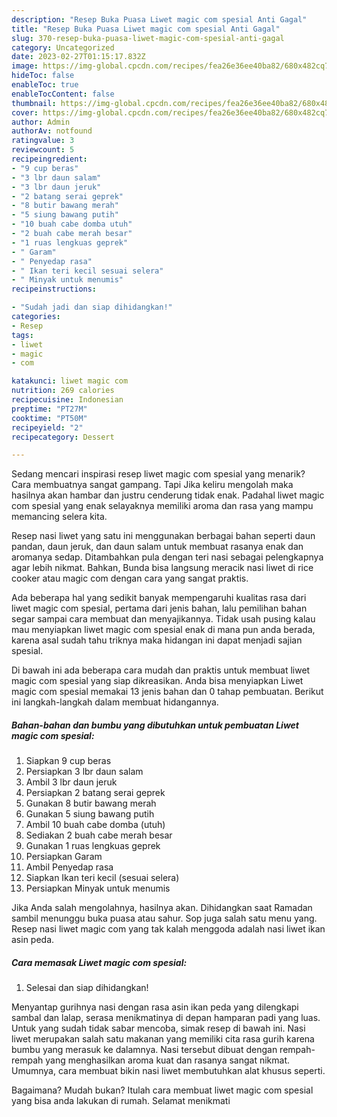 ```yaml
---
description: "Resep Buka Puasa Liwet magic com spesial Anti Gagal"
title: "Resep Buka Puasa Liwet magic com spesial Anti Gagal"
slug: 370-resep-buka-puasa-liwet-magic-com-spesial-anti-gagal
category: Uncategorized
date: 2023-02-27T01:15:17.832Z
image: https://img-global.cpcdn.com/recipes/fea26e36ee40ba82/680x482cq70/liwet-magic-com-spesial-foto-resep-utama.jpg
hideToc: false
enableToc: true
enableTocContent: false
thumbnail: https://img-global.cpcdn.com/recipes/fea26e36ee40ba82/680x482cq70/liwet-magic-com-spesial-foto-resep-utama.jpg
cover: https://img-global.cpcdn.com/recipes/fea26e36ee40ba82/680x482cq70/liwet-magic-com-spesial-foto-resep-utama.jpg
author: Admin
authorAv: notfound
ratingvalue: 3
reviewcount: 5
recipeingredient:
- "9 cup beras"
- "3 lbr daun salam"
- "3 lbr daun jeruk"
- "2 batang serai geprek"
- "8 butir bawang merah"
- "5 siung bawang putih"
- "10 buah cabe domba utuh"
- "2 buah cabe merah besar"
- "1 ruas lengkuas geprek"
- " Garam"
- " Penyedap rasa"
- " Ikan teri kecil sesuai selera"
- " Minyak untuk menumis"
recipeinstructions:

- "Sudah jadi dan siap dihidangkan!"
categories:
- Resep
tags:
- liwet
- magic
- com

katakunci: liwet magic com 
nutrition: 269 calories
recipecuisine: Indonesian
preptime: "PT27M"
cooktime: "PT50M"
recipeyield: "2"
recipecategory: Dessert

---
```



Sedang mencari inspirasi resep liwet magic com spesial yang menarik? Cara membuatnya sangat gampang. Tapi Jika keliru mengolah maka hasilnya akan hambar dan justru cenderung tidak enak. Padahal liwet magic com spesial yang enak selayaknya memiliki aroma dan rasa yang mampu memancing selera kita.


Resep nasi liwet yang satu ini menggunakan berbagai bahan seperti daun pandan, daun jeruk, dan daun salam untuk membuat rasanya enak dan aromanya sedap. Ditambahkan pula dengan teri nasi sebagai pelengkapnya agar lebih nikmat. Bahkan, Bunda bisa langsung meracik nasi liwet di rice cooker atau magic com dengan cara yang sangat praktis.

Ada beberapa hal yang sedikit banyak mempengaruhi kualitas rasa dari liwet magic com spesial, pertama dari jenis bahan, lalu pemilihan bahan segar sampai cara membuat dan menyajikannya. Tidak usah pusing kalau mau menyiapkan liwet magic com spesial enak di mana pun anda berada, karena asal sudah tahu triknya maka hidangan ini dapat menjadi sajian spesial.


Di bawah ini ada beberapa cara mudah dan praktis untuk membuat liwet magic com spesial yang siap dikreasikan. Anda bisa menyiapkan Liwet magic com spesial memakai 13 jenis bahan dan 0 tahap pembuatan. Berikut ini langkah-langkah dalam membuat hidangannya.

<!--inarticleads1-->

##### Bahan-bahan dan bumbu yang dibutuhkan untuk pembuatan Liwet magic com spesial:

1. Siapkan 9 cup beras
1. Persiapkan 3 lbr daun salam
1. Ambil 3 lbr daun jeruk
1. Persiapkan 2 batang serai geprek
1. Gunakan 8 butir bawang merah
1. Gunakan 5 siung bawang putih
1. Ambil 10 buah cabe domba (utuh)
1. Sediakan 2 buah cabe merah besar
1. Gunakan 1 ruas lengkuas geprek
1. Persiapkan  Garam
1. Ambil  Penyedap rasa
1. Siapkan  Ikan teri kecil (sesuai selera)
1. Persiapkan  Minyak untuk menumis


Jika Anda salah mengolahnya, hasilnya akan. Dihidangkan saat Ramadan sambil menunggu buka puasa atau sahur. Sop juga salah satu menu yang. Resep nasi liwet magic com yang tak kalah menggoda adalah nasi liwet ikan asin peda. 

<!--inarticleads2-->

##### Cara memasak Liwet magic com spesial:


1. Selesai dan siap dihidangkan!

Menyantap gurihnya nasi dengan rasa asin ikan peda yang dilengkapi sambal dan lalap, serasa menikmatinya di depan hamparan padi yang luas. Untuk yang sudah tidak sabar mencoba, simak resep di bawah ini. Nasi liwet merupakan salah satu makanan yang memiliki cita rasa gurih karena bumbu yang merasuk ke dalamnya. Nasi tersebut dibuat dengan rempah-rempah yang menghasilkan aroma kuat dan rasanya sangat nikmat. Umumnya, cara membuat bikin nasi liwet membutuhkan alat khusus seperti. 

Bagaimana? Mudah bukan? Itulah cara membuat liwet magic com spesial yang bisa anda lakukan di rumah. Selamat menikmati
